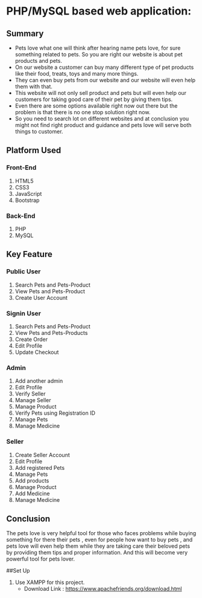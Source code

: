 # PHP/MySQL based web application:
## Summary
* Pets love what one will think after hearing name pets love, for sure something related
to pets. So you are right our website is about pet products and pets.
* On our website a customer can buy many different type of pet products like their
food, treats, toys and many more things.
* They can even buy pets from our website and our website will even help them with
that.
* This website will not only sell product and pets but will even help our customers for
taking good care of their pet by giving them tips.
* Even there are some options available right now out there but the problem is that there
is no one stop solution right now.
* So you need to search lot on different websites and at conclusion you might not find
right product and guidance and pets love will serve both things to customer.

## Platform Used
### Front-End
 1. HTML5
 2. CSS3
 3. JavaScript
 4. Bootstrap
 
### Back-End
  1. PHP
  2. MySQL
 
## Key Feature
### Public User
  1. Search Pets and Pets-Product
  2. View Pets and Pets-Product
  3. Create User Account
  
### Signin User
  1. Search Pets and Pets-Product
  2. View Pets and Pets-Products
  3. Create Order
  4. Edit Profile
  5. Update Checkout
  
### Admin
  1. Add another admin
  2. Edit Profile
  3. Verify Seller
  4. Manage Seller
  5. Manage Product
  6. Verify Pets using Registration ID
  7. Manage Pets
  8. Manage Medicine
 
### Seller
  1. Create Seller Account
  2. Edit Profile
  3. Add registered Pets
  4. Manage Pets
  5. Add products
  6. Manage Product
  7. Add Medicine
  8. Manage Medicine
  
## Conclusion
The pets love is very helpful tool for those who faces problems while buying something for
there their pets , even for people how want to buy pets , and pets love will even help them
while they are taking care their beloved pets by providing them tips and proper information.
And this will become very powerful tool for pets lover.

##Set Up
  1. Use XAMPP for this project.
      * Download Link : https://www.apachefriends.org/download.html
